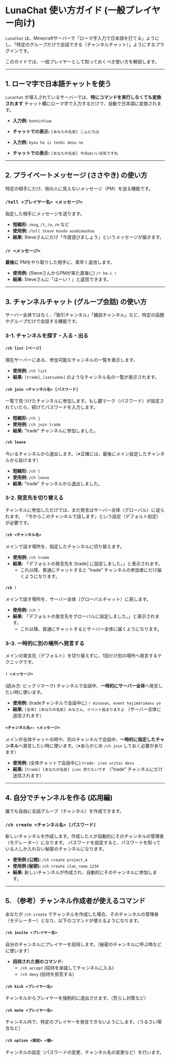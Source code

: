 # LunaChat 使い方ガイド (一般プレイヤー向け)

`LunaChat` は、Minecraftサーバーで「ローマ字入力で日本語を打てる」ようにし、「特定のグループだけで会話できる（チャンネルチャット）」ようにするプラグインです。

このガイドでは、一般プレイヤーとして知っておくべき使い方を解説します。

---

## 1. ローマ字で日本語チャットを使う

`LunaChat` が導入されているサーバーでは、**特にコマンドを実行しなくても変換されます**
チャット欄にローマ字で入力するだけで、自動で日本語に変換されます。

* **入力例:**
    `konnichiwa`
* **チャットでの表示:**
    `[あなたの名前] こんにちは`

* **入力例:**
    `kyou ha ii tenki desu ne`
* **チャットでの表示:**
    `[あなたの名前] 今日はいい天気ですね`

---

## 2. プライベートメッセージ (ささやき) の使い方

特定の相手にだけ、他の人に見えないメッセージ（PM）を送る機能です。

### `/tell <プレイヤー名> <メッセージ>`
指定した相手にメッセージを送ります。

* **短縮形:** `/msg`, `/t`, `/w`, `/m` など
* **使用例:**
    `/tell Steve kondo asobimashou`
* **結果:**
    Steveさんにだけ「今度遊びましょう」というメッセージが届きます。

### `/r <メッセージ>`
**最後に** PMをやり取りした相手に、素早く返信します。

* **使用例:** (SteveさんからPMが来た直後に)
    `/r ha-i !`
* **結果:**
    Steveさんに「はーい！」と返信できます。

---

## 3. チャンネルチャット (グループ会話) の使い方

サーバー全体ではなく、「取引チャンネル」「雑談チャンネル」など、特定の話題やグループだけで会話する機能です。

### 3-1. チャンネルを探す・入る・出る

#### `/ch list [ページ]`
現在サーバーにある、参加可能なチャンネルの一覧を表示します。

* **使用例:** `/ch list`
* **結果:** `[trade]`, `[zatsudan]` のようなチャンネル名の一覧が表示されます。

#### `/ch join <チャンネル名> [パスワード]`
一覧で見つけたチャンネルに参加します。もし鍵マーク（パスワード）が設定されていたら、続けてパスワードを入力します。

* **短縮形:** `/ch j`
* **使用例:** `/ch join trade`
* **結果:** "trade" チャンネルに参加しました。

#### `/ch leave`
今いるチャンネルから退出します。（※正確には、最後にメイン設定したチャンネルから抜けます）

* **短縮形:** `/ch l`
* **使用例:** `/ch leave`
* **結果:** "trade" チャンネルから退出しました。

### 3-2. 発言先を切り替える

チャンネルに参加しただけでは、まだ発言はサーバー全体（グローバル）に送られます。
「今からこのチャンネルで話します」という設定（デフォルト設定）が必要です。

#### `/ch <チャンネル名>`
メインで話す場所を、指定したチャンネルに切り替えます。

* **使用例:** `/ch trade`
* **結果:** 「デフォルトの発言先を [trade] に設定しました。」と表示されます。
    * これ以降、普通にチャットすると "trade" チャンネルの参加者にだけ届くようになります。

#### `/ch !`
メインで話す場所を、サーバー全体（グローバルチャット）に戻します。

* **使用例:** `/ch !`
* **結果:** 「デフォルトの発言先をグローバルに設定しました。」と表示されます。
    * これ以降、普通にチャットするとサーバー全体に届くようになります。

### 3-3. 一時的に別の場所へ発言する

メインの発言先（デフォルト）を切り替えずに、1回だけ別の場所へ発言するテクニックです。

#### `! <メッセージ>`
(読み方: ビックリマーク)
チャンネルで会話中、**一時的にサーバー全体**へ発言したい時に使います。

* **使用例:** (tradeチャンネルで会話中に)
    `! minasan, event hajimarimasu yo`
* **結果:**
    `[全体] [あなたの名前] みなさん、イベント始まりますよ`
    （サーバー全体に送信されます）

#### `<チャンネル名>: <メッセージ>`
メインが全体チャットの時や、別のチャンネルで会話中、**一時的に指定したチャンネル**へ発言したい時に使います。（※あらかじめ `/ch join` しておく必要があります）

* **使用例:** (全体チャットで会話中に)
    `trade: iron uritai desu`
* **結果:**
    `[trade] [あなたの名前] iron 売りたいです`
    （"trade" チャンネルにだけ送信されます）

---

## 4. 自分でチャンネルを作る (応用編)

誰でも自由に会話グループ（チャンネル）を作成できます。

### `/ch create <チャンネル名> [パスワード]`
新しいチャンネルを作成します。作成した人が自動的にそのチャンネルの管理者（モデレーター）になります。
パスワードを設定すると、パスワードを知っている人しか入れない秘密のチャンネルになります。

* **使用例 (公開):** `/ch create project_A`
* **使用例 (秘密):** `/ch create clan_room 1234`
* **結果:** 新しいチャンネルが作成され、自動的にそのチャンネルに参加します。

---

## 5. （参考）チャンネル作成者が使えるコマンド

あなたが `/ch create` でチャンネルを作成した場合、そのチャンネルの管理者（モデレーター）となり、以下のコマンドが使えるようになります。

#### `/ch invite <プレイヤー名>`
自分のチャンネルにプレイヤーを招待します。（秘密のチャンネルに呼ぶ時などに使います）

* **招待された側のコマンド:**
    * `/ch accept` (招待を承諾してチャンネルに入る)
    * `/ch deny` (招待を拒否する)

#### `/ch kick <プレイヤー名>`
チャンネルからプレイヤーを強制的に退出させます。（荒らし対策など）

#### `/ch mute <プレイヤー名>`
チャンネル内で、特定のプレイヤーを発言できないようにします。（うるさい場合など）

#### `/ch option <設定> <値>`
チャンネルの設定（パスワードの変更、チャンネル名の変更など）を行います。